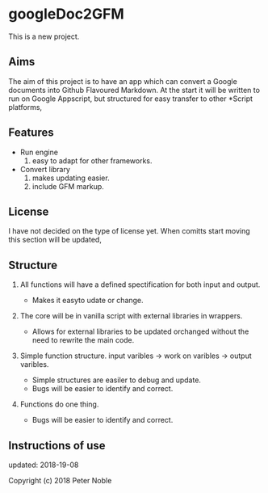 # googleDoc2GFM

This is a new project.

## Aims

The aim of this project is to have an app which can convert a Google documents into Github Flavoured Markdown. At the start it will be written to run on Google Appscript, but structured for easy transfer to other *Script platforms,

## Features

- Run engine
  1. easy to adapt for other frameworks.
- Convert library
  1. makes updating easier.
  2. include GFM markup.

## License

I have not decided on the type of license yet. When comitts start moving this section will be updated,

## Structure

1. All functions will have a defined spectification for both input and output.
   - Makes it easyto udate or change.
   
2. The core will be in vanilla script with external libraries in wrappers.
   - Allows for external libraries to be updated orchanged without the need to rewrite the main code.
   
3. Simple function structure. input varibles -> work on varibles -> output varibles.
   - Simple structures are easiler to debug and update. 
   - Bugs will be easier to identify and correct.
   
4. Functions do one thing.
   - Bugs will be easier to identify and correct.

## Instructions of use

updated: 2018-19-08

Copyright (c) 2018 Peter Noble
